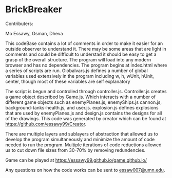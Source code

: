 # BrickBreaker

Contributers:

Mo Essawy,
Osman,
Dheva

This codeBase contains a lot of comments in order to make it easier
for an outside observer to understand it. There may be some areas
that are light in comments and could be difficult to understad it
should be easy to get a grasp of the overall structure. The program
will load into any modern browser and has no dependencies. The 
program begins at index.html where a series of scripts are run. 
Globalvars.js defines a number of global variables used extensively
in the program including w, h, wUnit, hUnit, center, though most of
these variables are self explanatory

The script is begun and controlled through controller.js. Controller.js
creates a game object described by  Game.js. Which interacts with 
a number of different game objects such as enemyPlanes.js, enemyShips.js
cannon.js, background-tanks-health.js, and user.js. explosion.js defines
explosions that are used by enemyPlanes.js and design.js contains the designs 
for all of the drawings. This code was generated by creator which can be found
at https://github.com/essawy99/Creator.

There are multiple layers and sublayers of abstraction that allowed us to develop
the program simultaneously and minimize the amount of code needed to run the program.
Multiple iterations of code reductions allowed us to cut down file sizes from 30-70%
by removing redundencies.

Game can be played at https://essawy99.github.io/game.github.io/

Any questions on how the code works can be sent to essaw007@umn.edu.
